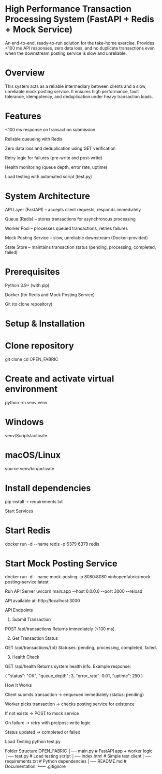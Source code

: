 # High Performance Transaction Processing System (FastAPI + Redis + Mock Service)

An end-to-end, ready-to-run solution for the take-home exercise.
Provides <100 ms API responses, zero data loss, and no duplicate transactions even when the downstream posting service is slow and unreliable.

# Overview

This system acts as a reliable intermediary between clients and a slow, unreliable mock posting service.
It ensures high performance, fault tolerance, idempotency, and deduplication under heavy transaction loads.

# Features

<100 ms response on transaction submission

Reliable queueing with Redis

Zero data loss and deduplication using GET verification

Retry logic for failures (pre-write and post-write)

Health monitoring (queue depth, error rate, uptime)

Load testing with automated script (test.py)

# System Architecture

API Layer (FastAPI) – accepts client requests, responds immediately

Queue (Redis) – stores transactions for asynchronous processing

Worker Pool – processes queued transactions, retries failures

Mock Posting Service – slow, unreliable downstream (Docker-provided)

State Store – maintains transaction status (pending, processing, completed, failed)

# Prerequisites

Python 3.9+ (with pip)

Docker (for Redis and Mock Posting Service)

Git (to clone repository)

# Setup & Installation

# Clone repository
git clone <repo-url>
cd OPEN_FABRIC

# Create and activate virtual environment
python -m venv venv

# Windows
venv\Scripts\activate

# macOS/Linux
source venv/bin/activate

# Install dependencies
pip install -r requirements.txt

Start Services
# Start Redis
docker run -d --name redis -p 6379:6379 redis

# Start Mock Posting Service
docker run -d --name mock-posting -p 8080:8080 vinhopenfabric/mock-posting-service:latest

Run API Server
uvicorn main:app --host 0.0.0.0 --port 3000 --reload


API available at: http://localhost:3000

API Endpoints
1. Submit Transaction

POST /api/transactions
Returns immediately (<100 ms).

2. Get Transaction Status

GET /api/transactions/{id}
Statuses: pending, processing, completed, failed.

3. Health Check

GET /api/health
Returns system health info.
Example response:

{
  "status": "OK",
  "queue_depth": 3,
  "error_rate": 0.01,
  "uptime": 250
}

How It Works

Client submits transaction → enqueued immediately (status: pending)

Worker picks transaction → checks posting service for existence

If not exists → POST to mock service

On failure → retry with pre/post-write logic

Status updated → completed or failed

Load Testing
python test.py

Folder Structure
OPEN_FABRIC
│── main.py           # FastAPI app + worker logic
│── test.py           # Load testing script
│── index.html        # Simple test client
│── requirements.txt  # Python dependencies
│── README.md         # Documentation
└── .gitignore
